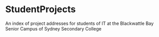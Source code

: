 # StudentProjects
An index of project addresses for students of IT at the Blackwattle Bay Senior Campus of Sydney Secondary College
